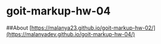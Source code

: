 # goit-markup-hw-04
##About
[https://malanya23.github.io/goit-markup-hw-02/](https://malanyadev.github.io/goit-markup-hw-04/)
